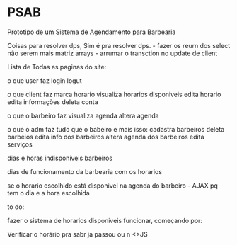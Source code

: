 # PSAB
 Prototipo de um Sistema de Agendamento para Barbearia

Coisas para resolver dps, Sim é pra resolver dps.
    - fazer os reurn dos select não serem mais matriz arrays 
    - arrumar o transction no update de client

Lista de Todas as paginas do site: 

o que user faz
    login
    logut

o que client faz
    marca horario
        visualiza horarios disponiveis
    edita horario
    edita informações
    deleta conta

o que o barbeiro faz
    visualiza agenda
    altera agenda

o que o adm faz 
    tudo que o babeiro e mais isso:
        cadastra barbeiros
        deleta barbeios
        edita info dos barbeiros
        altera agenda dos barbeiros
        edita serviços


dias e horas indisponiveis barbeiros

dias de funcionamento da barbearia com os horarios

se o horario escolhido está disponivel na agenda do barbeiro - AJAX pq tem o dia e a hora escolhida

to do: 

fazer o sistema de horarios disponiveis funcionar, começando por:

Verificar o horário pra sabr ja passou ou n
<>JS